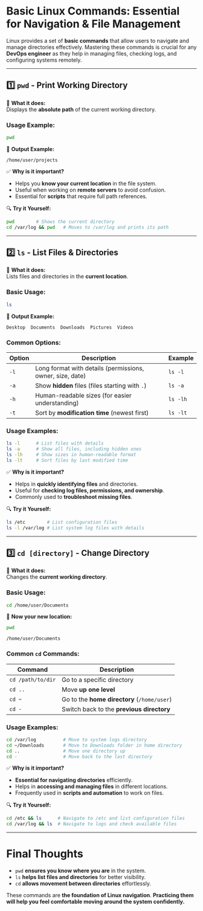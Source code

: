 # **Basic Linux Commands: Essential for Navigation & File Management**

Linux provides a set of **basic commands** that allow users to navigate and manage directories effectively. Mastering these commands is crucial for any **DevOps engineer** as they help in managing files, checking logs, and configuring systems remotely.

---

## **1️⃣ `pwd` - Print Working Directory**
📌 **What it does:**  
Displays the **absolute path** of the current working directory.

### **Usage Example:**
```bash
pwd
```
📌 **Output Example:**
```
/home/user/projects
```
✅ **Why is it important?**
- Helps you **know your current location** in the file system.
- Useful when working on **remote servers** to avoid confusion.
- Essential for **scripts** that require full path references.

🔍 **Try it Yourself:**
```bash
pwd        # Shows the current directory
cd /var/log && pwd   # Moves to /var/log and prints its path
```

---

## **2️⃣ `ls` - List Files & Directories**
📌 **What it does:**  
Lists files and directories in the **current location**.

### **Basic Usage:**
```bash
ls
```
📌 **Output Example:**
```
Desktop  Documents  Downloads  Pictures  Videos
```

### **Common Options:**
| Option | Description | Example |
|--------|------------|---------|
| `-l` | Long format with details (permissions, owner, size, date) | `ls -l` |
| `-a` | Show **hidden** files (files starting with `.`) | `ls -a` |
| `-h` | Human-readable sizes (for easier understanding) | `ls -lh` |
| `-t` | Sort by **modification time** (newest first) | `ls -lt` |

### **Usage Examples:**
```bash
ls -l      # List files with details
ls -a      # Show all files, including hidden ones
ls -lh     # Show sizes in human-readable format
ls -lt     # Sort files by last modified time
```

✅ **Why is it important?**
- Helps in **quickly identifying files** and directories.
- Useful for **checking log files, permissions, and ownership**.
- Commonly used to **troubleshoot missing files**.

🔍 **Try it Yourself:**
```bash
ls /etc        # List configuration files
ls -l /var/log # List system log files with details
```

---

## **3️⃣ `cd [directory]` - Change Directory**
📌 **What it does:**  
Changes the **current working directory**.

### **Basic Usage:**
```bash
cd /home/user/Documents
```
📌 **Now your new location:**
```bash
pwd
```
```
/home/user/Documents
```

### **Common `cd` Commands:**
| Command | Description |
|---------|------------|
| `cd /path/to/dir` | Go to a specific directory |
| `cd ..` | Move **up one level** |
| `cd ~` | Go to the **home directory** (`/home/user`) |
| `cd -` | Switch back to the **previous directory** |

### **Usage Examples:**
```bash
cd /var/log          # Move to system logs directory
cd ~/Downloads       # Move to Downloads folder in home directory
cd ..                # Move one directory up
cd -                 # Move back to the last directory
```

✅ **Why is it important?**
- **Essential for navigating directories** efficiently.
- Helps in **accessing and managing files** in different locations.
- Frequently used in **scripts and automation** to work on files.

🔍 **Try it Yourself:**
```bash
cd /etc && ls      # Navigate to /etc and list configuration files
cd /var/log && ls  # Navigate to logs and check available files
```

---

# **Final Thoughts**
- `pwd` **ensures you know where you are** in the system.
- `ls` **helps list files and directories** for better visibility.
- `cd` **allows movement between directories** effortlessly.

These commands are **the foundation of Linux navigation**. **Practicing them will help you feel comfortable moving around the system confidently.**
